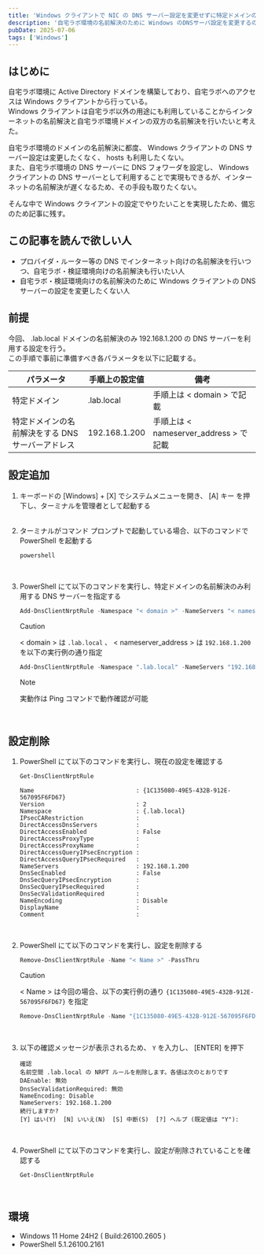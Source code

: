 ```yaml
---
title: 'Windows クライアントで NIC の DNS サーバー設定を変更せずに特定ドメインの名前解決のみ利用する DNS サーバーを指定'
description: '自宅ラボ環境の名前解決のために Windows のDNSサーバ設定を変更するのが嫌になり、特定ドメインの名前解決だけ別の DNS サーバを利用する設定を行った時のメモ。'
pubDate: 2025-07-06
tags: ['Windows']
---
```

## はじめに
自宅ラボ環境に Active Directory ドメインを構築しており、自宅ラボへのアクセスは Windows クライアントから行っている。  
Windows クライアントは自宅ラボ以外の用途にも利用していることからインターネットの名前解決と自宅ラボ環境ドメインの双方の名前解決を行いたいと考えた。  

自宅ラボ環境のドメインの名前解決に都度、 Windows クライアントの DNS サーバー設定は変更したくなく、 hosts も利用したくない。  
また、自宅ラボ環境の DNS サーバーに DNS フォワーダを設定し、 Windows クライアントの DNS サーバーとして利用することで実現もできるが、インターネットの名前解決が遅くなるため、その手段も取りたくない。  

そんな中で Windows クライアントの設定でやりたいことを実現したため、備忘のため記事に残す。

## この記事を読んで欲しい人
* プロバイダ・ルーター等の DNS でインターネット向けの名前解決を行いつつ、自宅ラボ・検証環境向けの名前解決も行いたい人
* 自宅ラボ・検証環境向けの名前解決のために Windows クライアントの DNS サーバーの設定を変更したくない人

## 前提
今回、 .lab.local ドメインの名前解決のみ 192.168.1.200 の DNS サーバーを利用する設定を行う。  
この手順で事前に準備すべき各パラメータを以下に記載する。  

| パラメータ | 手順上の設定値 | 備考 |
| --- | --- | --- |
| 特定ドメイン | .lab.local | 手順上は < domain > で記載 |
| 特定ドメインの名前解決をする DNS サーバーアドレス | 192.168.1.200 | 手順上は < nameserver_address > で記載 |

## 設定追加
1. キーボードの [Windows] + [X] でシステムメニューを開き、 [A] キー を押下し、ターミナルを管理者として起動する  
    <br>

1. ターミナルがコマンド プロンプトで起動している場合、以下のコマンドで PowerShell を起動する  
    ```powershell
    powershell
    ```
    <br>

1. PowerShell にて以下のコマンドを実行し、特定ドメインの名前解決のみ利用する DNS サーバーを指定する  
    ```powershell
    Add-DnsClientNrptRule -Namespace "< domain >" -NameServers "< nameserver_address >"
    ```

    > [!CAUTION]
    > < domain > は `.lab.local` 、 < nameserver_address > は `192.168.1.200` を以下の実行例の通り指定
    
    ```powershell
    Add-DnsClientNrptRule -Namespace ".lab.local" -NameServers "192.168.1.200"
    ```
    > [!NOTE]
    > 実動作は Ping コマンドで動作確認が可能  

    <br>

## 設定削除
1. PowerShell にて以下のコマンドを実行し、現在の設定を確認する  
    ```powershell
    Get-DnsClientNrptRule
    ```
    ```
    Name                             : {1C135080-49E5-432B-912E-567095F6FD67}  
    Version                          : 2  
    Namespace                        : {.lab.local}  
    IPsecCARestriction               :  
    DirectAccessDnsServers           :  
    DirectAccessEnabled              : False  
    DirectAccessProxyType            :  
    DirectAccessProxyName            :  
    DirectAccessQueryIPsecEncryption :  
    DirectAccessQueryIPsecRequired   :  
    NameServers                      : 192.168.1.200  
    DnsSecEnabled                    : False  
    DnsSecQueryIPsecEncryption       :  
    DnsSecQueryIPsecRequired         :  
    DnsSecValidationRequired         :  
    NameEncoding                     : Disable  
    DisplayName                      :  
    Comment                          :  
    ```
    <br>
  
1. PowerShell にて以下のコマンドを実行し、設定を削除する  
    ```powershell
    Remove-DnsClientNrptRule -Name "< Name >" -PassThru
    ```
    
    > [!CAUTION]
    > < Name > は今回の場合、以下の実行例の通り `{1C135080-49E5-432B-912E-567095F6FD67}` を指定

    ```powershell
    Remove-DnsClientNrptRule -Name "{1C135080-49E5-432B-912E-567095F6FD67}" -PassThru
    ```
    <br>


1. 以下の確認メッセージが表示されるため、 `Y` を入力し、 [ENTER] を押下  
    ```
    確認  
    名前空間 .lab.local の NRPT ルールを削除します。各値は次のとおりです  
    DAEnable: 無効  
    DnsSecValidationRequired: 無効  
    NameEncoding: Disable  
    NameServers: 192.168.1.200  
    続行しますか?  
    [Y] はい(Y)  [N] いいえ(N)  [S] 中断(S)  [?] ヘルプ (既定値は "Y"):  
    ```
    <br>

1. PowerShell にて以下のコマンドを実行し、設定が削除されていることを確認する  
    ```powershell
    Get-DnsClientNrptRule
    ```
    <br>

## 環境
* Windows 11 Home 24H2 ( Build\:26100.2605 )
* PowerShell 5.1.26100.2161  
